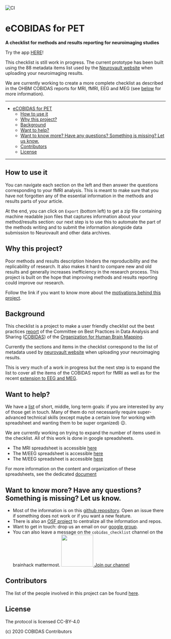 ![CI](https://github.com/Remi-Gau/cobidas-PET/workflows/CI/badge.svg)

# eCOBIDAS for PET

**A checklist for methods and results reporting for neuroimaging studies**

Try the app [HERE](https://remi-gau.github.io/cobidas-PET/)!

This checklist is still work in progress. The current prototype has been built using the 88 metadata items list used by the [Neurovault website](https://neurovault.org/) when uploading your neuroimaging results.

We are currently working to create a more complete checklist as described in the OHBM COBIDAS reports for MRI, fMRI, EEG and MEG (see [below](#Background) for more information). 

--- 

<!-- TOC -->

- [eCOBIDAS for PET](#ecobidas-for-pet)
  - [How to use it](#how-to-use-it)
  - [Why this project?](#why-this-project)
  - [Background](#background)
  - [Want to help?](#want-to-help)
  - [Want to know more? Have any questions? Something is missing? Let us know.](#want-to-know-more-have-any-questions-something-is-missing-let-us-know)
  - [Contributors](#contributors)
  - [License](#license)

<!-- /TOC -->

---

## How to use it

You can navigate each section on the left and then answer the questions corresponding to your fMRI analysis. This is meant to make sure that you have not forgotten any of the essential information in the methods and results parts of your article.

At the end, you can click on `Export` (bottom left) to get a zip file containing machine readable json files that captures information about your method/results section: our next step is to use this to automate the part of the methods writing and to submit the information alongside data submission to Neurovault and other data archives.

## Why this project?

Poor methods and results description hinders the reproducibility and the replicability of research. It also makes it hard to compare new and old results and generally increases inefficiency in the research process. This project is built on the hope that improving methods and results reporting could improve our research.

Follow the link if you want to know more about the [motivations behind this project](https://github.com/Remi-Gau/COBIDAS_chckls/blob/master/why_this_project.md).

## Background

This checklist is a project to make a user friendly checklist out the best practices [report](https://www.humanbrainmapping.org/COBIDASreport) of the Committee on Best Practices in Data Analysis and Sharing ([COBIDAS](https://www.humanbrainmapping.org/cobidas/)) of the [Organization for Human Brain Mapping](https://www.humanbrainmapping.org).

Currently the sections and items in the checklist correspond to the list of metadata used by [neurovault website](https://neurovault.org/) when uploading your neuroimaging results.

This is very much of a work in progress but the next step is to expand the list to cover all the items of the COBIDAS report for fMRI as well as for the recent [extension to EEG and MEG](https://osf.io/a8dhx/).

## Want to help? 

We have a [list](https://github.com/Remi-Gau/COBIDAS_chckls/blob/master/goals.md) of short, middle, long term goals: if you are interested by any of those get in touch. Many of them do not necessarily require super-advanced technical skills (except maybe a certain love for working with spreadsheet and wanting them to be super organized) :wink:.

We are currently working on trying to expand the number of items used in the checklist. All of this work is done in google spreadsheets.

- The MRI spreadsheet is accessible [here](https://docs.google.com/spreadsheets/d/1dCXP0MTK3DjY09ZFd7FXgv0Ngx16_YJwVBiXOeQbTho/edit?usp=sharing)
- The M/EEG spreadsheet is accessible [here](https://docs.google.com/spreadsheets/d/1OhkmbtgIWdFxSVjpu6A8PWoAuqev0jY-98GFQlwBCy0/edit?usp=sharing)
- The M/EEG spreadsheet is accessible [here](https://docs.google.com/spreadsheets/d/1HS-1KOP8nE7C3MHiyRmQ6hd823cBZnCRVq0UryXvDc8/edit?usp=sharing)

For more information on the content and organization of these spreadsheets, see the dedicated [document](https://github.com/Remi-Gau/COBIDAS_chckls/blob/master/spreadsheet_content.md)

## Want to know more? Have any questions? Something is missing? Let us know.

-   Most of the information is on this [github repository](https://github.com/Remi-Gau/COBIDAS_chckls). Open an issue there if something does not work or if you want a new feature.
-   There is also an [OSF project](https://osf.io/anvqy/) to centralize all the information and repos.
-   Want to get in touch: drop us an email on our [google group](https://groups.google.com/d/forum/cobidas-checklist).
-   You can also leave a message on the `cobidas_checklist` channel on the brainhack mattermost. <a href="https://mattermost.brainhack.org/brainhack/channels/cobidas_checklist"><img src="http://www.mattermost.org/wp-content/uploads/2016/03/logoHorizontal.png" width=100px /> Join our channel </a>

## Contributors

The list of the people involved in this project can be found [here](https://github.com/Remi-Gau/COBIDAS_chckls/blob/master/contributions.md#whos-who-on-the-cobidas-checklist-team).

## License

The protocol is licensed CC-BY-4.0

(c) 2020 COBIDAS Contributors
